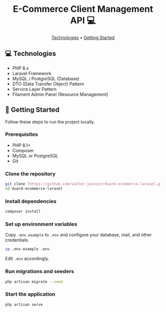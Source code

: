 <h1 align="center" style="font-weight: bold;">E-Commerce Client Management API 💻</h1>

<p align="center">
 <a href="#technologies">Technologies</a> • 
 <a href="#getting-started">Getting Started</a>
</p>

<h2 id="technologies">💻 Technologies</h2>

- PHP 8.x  
- Laravel Framework  
- MySQL / PostgreSQL (Database)  
- DTO (Data Transfer Object) Pattern  
- Service Layer Pattern  
- Filament Admin Panel (Resource Management)  

<h2 id="getting-started">🚀 Getting Started</h2>

Follow these steps to run the project locally.

<h3>Prerequisites</h3>

- PHP 8.1+  
- Composer  
- MySQL or PostgreSQL  
- Git  

<h3>Clone the repository</h3>

```bash
git clone [https://github.com/valter-junnior/duard-ecommerce-laravel.git](https://github.com/valter-junnior/ecommerce-laravel)
cd duard-ecommerce-laravel
````

<h3>Install dependencies</h3>

```bash
composer install
```

<h3>Set up environment variables</h3>

Copy `.env.example` to `.env` and configure your database, mail, and other credentials.

```bash
cp .env.example .env
```

Edit `.env` accordingly.

<h3>Run migrations and seeders</h3>

```bash
php artisan migrate --seed
```

<h3>Start the application</h3>

```bash
php artisan serve
```
